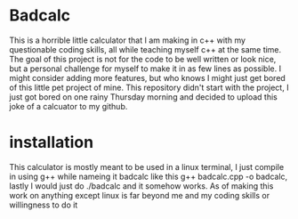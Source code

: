 # Badcalc
This is a horrible little calculator that I am making in c++ with my questionable coding skills, all while teaching myself c++ at the same time. The goal of this project is not for the code to be well written or look nice, but a personal challenge for myself to make it in as few lines as possible. I might consider adding more features, but who knows I might just get bored of this little pet project of mine. This repository didn't start with the project, I just got bored on one rainy Thursday morning and decided to upload this joke of a calcuator to my github.
# installation
This calculator is mostly meant to be used in a linux terminal, I just compile in using g++ while nameing it badcalc like this g++ badcalc.cpp -o badcalc, lastly I would just do ./badcalc and it somehow works.
As of making this work on anything except linux is far beyond me and my coding skills or willingness to do it

